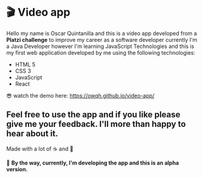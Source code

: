 # :clapper: Video app
Hello my name is Oscar Quintanilla and this is a video app developed from a **Platzi challenge** to improve my career as a software developer currently I'm a Java Developer however I'm learning JavaScript Technologies and this is my first web application developed by me using the following technologies:

- HTML 5
- CSS 3
- JavaScript
- React

:sunglasses: watch the demo here:  https://owqh.github.io/video-app/

Feel free to use the app and if you like please give me your feedback. I'll more than happy to hear about it.
------------
Made with a lot of :coffee:  and :blue_heart:

:construction_worker: **By the way, currently, I'm developing the app and this is an alpha version.**